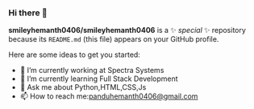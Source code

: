 ### Hi there 👋

**smileyhemanth0406/smileyhemanth0406** is a ✨ _special_ ✨ repository because its `README.md` (this file) appears on your GitHub profile.

Here are some ideas to get you started:

- 🔭 I’m currently working at Spectra Systems
- 🌱 I’m currently learning Full Stack Development
- 💬 Ask me about Python,HTML,CSS,Js
- 📫 How to reach me:panduhemanth0406@gmail.com

